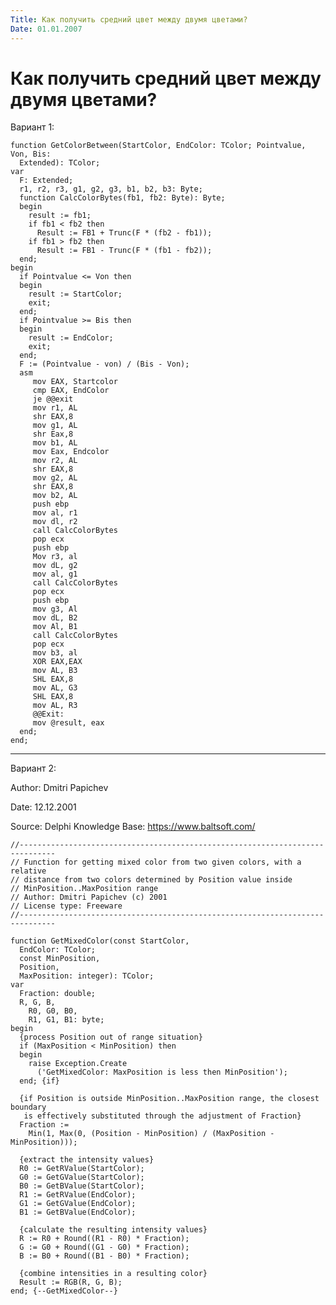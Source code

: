 ```yaml
---
Title: Как получить средний цвет между двумя цветами?
Date: 01.01.2007
---
```



Как получить средний цвет между двумя цветами?
==============================================

Вариант 1:

    function GetColorBetween(StartColor, EndColor: TColor; Pointvalue, Von, Bis:
      Extended): TColor;
    var
      F: Extended;
      r1, r2, r3, g1, g2, g3, b1, b2, b3: Byte;
      function CalcColorBytes(fb1, fb2: Byte): Byte;
      begin
        result := fb1;
        if fb1 < fb2 then
          Result := FB1 + Trunc(F * (fb2 - fb1));
        if fb1 > fb2 then
          Result := FB1 - Trunc(F * (fb1 - fb2));
      end;
    begin
      if Pointvalue <= Von then
      begin
        result := StartColor;
        exit;
      end;
      if Pointvalue >= Bis then
      begin
        result := EndColor;
        exit;
      end;
      F := (Pointvalue - von) / (Bis - Von);
      asm
         mov EAX, Startcolor
         cmp EAX, EndColor
         je @@exit
         mov r1, AL
         shr EAX,8
         mov g1, AL
         shr Eax,8
         mov b1, AL
         mov Eax, Endcolor
         mov r2, AL
         shr EAX,8
         mov g2, AL
         shr EAX,8
         mov b2, AL
         push ebp
         mov al, r1
         mov dl, r2
         call CalcColorBytes
         pop ecx
         push ebp
         Mov r3, al
         mov dL, g2
         mov al, g1
         call CalcColorBytes
         pop ecx
         push ebp
         mov g3, Al
         mov dL, B2
         mov Al, B1
         call CalcColorBytes
         pop ecx
         mov b3, al
         XOR EAX,EAX
         mov AL, B3
         SHL EAX,8
         mov AL, G3
         SHL EAX,8
         mov AL, R3
         @@Exit:
         mov @result, eax
      end;
    end;

------------------------------------------------------------------------

Вариант 2:

Author: Dmitri Papichev

Date: 12.12.2001

Source: Delphi Knowledge Base: <https://www.baltsoft.com/>

    //------------------------------------------------------------------------------
    // Function for getting mixed color from two given colors, with a relative
    // distance from two colors determined by Position value inside
    // MinPosition..MaxPosition range
    // Author: Dmitri Papichev (c) 2001
    // License type: Freeware
    //------------------------------------------------------------------------------
     
    function GetMixedColor(const StartColor,
      EndColor: TColor;
      const MinPosition,
      Position,
      MaxPosition: integer): TColor;
    var
      Fraction: double;
      R, G, B,
        R0, G0, B0,
        R1, G1, B1: byte;
    begin
      {process Position out of range situation}
      if (MaxPosition < MinPosition) then
      begin
        raise Exception.Create
          ('GetMixedColor: MaxPosition is less then MinPosition');
      end; {if}
     
      {if Position is outside MinPosition..MaxPosition range, the closest boundary
       is effectively substituted through the adjustment of Fraction}
      Fraction :=
        Min(1, Max(0, (Position - MinPosition) / (MaxPosition - MinPosition)));
     
      {extract the intensity values}
      R0 := GetRValue(StartColor);
      G0 := GetGValue(StartColor);
      B0 := GetBValue(StartColor);
      R1 := GetRValue(EndColor);
      G1 := GetGValue(EndColor);
      B1 := GetBValue(EndColor);
     
      {calculate the resulting intensity values}
      R := R0 + Round((R1 - R0) * Fraction);
      G := G0 + Round((G1 - G0) * Fraction);
      B := B0 + Round((B1 - B0) * Fraction);
     
      {combine intensities in a resulting color}
      Result := RGB(R, G, B);
    end; {--GetMixedColor--}

